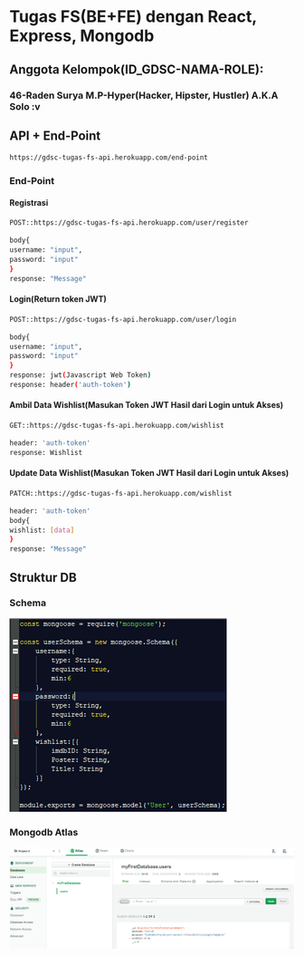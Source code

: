 # **Tugas FS(BE+FE) dengan React, Express, Mongodb**

## Anggota Kelompok(ID_GDSC-NAMA-ROLE):
### 46-Raden Surya M.P-Hyper(Hacker, Hipster, Hustler) A.K.A Solo :v

## **API + End-Point**
```bash
https://gdsc-tugas-fs-api.herokuapp.com/end-point
```
### End-Point
#### Registrasi
```bash
POST::https://gdsc-tugas-fs-api.herokuapp.com/user/register
```
```bash
body{
username: "input",
password: "input"
}
response: "Message"
```
#### Login(Return token JWT)
```bash
POST::https://gdsc-tugas-fs-api.herokuapp.com/user/login
```
```bash
body{
username: "input",
password: "input"
}
response: jwt(Javascript Web Token)
response: header('auth-token')
```
#### Ambil Data Wishlist(Masukan Token JWT Hasil dari Login untuk Akses)
```bash
GET::https://gdsc-tugas-fs-api.herokuapp.com/wishlist
```
```bash
header: 'auth-token'
response: Wishlist
```
#### Update Data Wishlist(Masukan Token JWT Hasil dari Login untuk Akses)
```bash
PATCH::https://gdsc-tugas-fs-api.herokuapp.com/wishlist
```
```bash
header: 'auth-token'
body{
wishlist: [data]
}
response: "Message"
```

## **Struktur DB**
### Schema
![schema](../img/db-schema.PNG)
### Mongodb Atlas
![mongodb](../img/db-moatlas.PNG)
